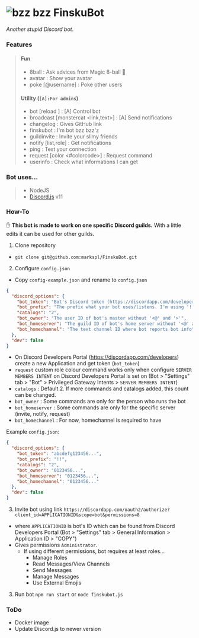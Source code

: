 ﻿# ![bzz bzz](https://cdn.discordapp.com/app-icons/299199715495641098/027e6865e21aa4eb5d546e6a0ca05a1e.png?size=64) FinskuBot
*Another stupid Discord bot*.

### Features
>#### Fun
>- 8ball : Ask advices from Magic 8-ball 🎱
>- avatar : Show your avatar
>- poke [@username] : Poke other users
>
>#### Utility (`[A]:For admins`)
>- bot [reload <command>] : [A] Control bot
>- broadcast [monstercat <link,text>] : [A] Send notifications
>- changelog : Gives GitHub link
>- finskubot : I'm bot bzz bzz'z
>- guildinvite : Invite your slimy friends
>- notify [list,role] : Get notifications
>- ping : Test your connection
>- request [color <#colorcode>] : Request command
>- userinfo : Check what informations I can get

### Bot uses...
>- NodeJS
>- [Discord.js](https://discord.js.org/#/) v11

### How-To

✋ **This bot is made to work on one specific Discord guilds.** With a little edits it can be used for other guilds.

1. Clone repository

- `git clone git@github.com:markspl/FinskuBot.git`

2. Configure `config.json`

- Copy `config-example.json` and rename to `config.json`
```json
{
  "discord_options": {
    "bot_token": "Bot's Discord token (https://discordapp.com/developers)",
    "bot_prefix": "The prefix what your bot uses/listens. I'm using '!'",
    "catalogs": "2",
    "bot_owner": "The user ID of bot's master without '<@' and '>'",
    "bot_homeserver": "The guild ID of bot's home server without '<@' and '>'",
    "bot_homechannel": "The text channel ID where bot reports bot info"
  },
  "dev": false
}
```
- On Discord Developers Portal (https://discordapp.com/developers) create a new Application and get token (`bot_token`)
- `request` custom role colour command works only when configure `SERVER MEMBERS INTENT` on Discord Developers Portal is set on (Bot > "Settings" tab > "Bot" > Privileged Gateway Intents > `SERVER MEMBERS INTENT`)
- `catalogs` : Default 2. If more commands and catalogs added, this count can be changed.
- `bot_owner` : Some commands are only for the person who runs the bot
- `bot_homeserver` : Some commands are only for the specific server (invite, notify, request)
- `bot_homechannel` : For now, homechannel is required to have

Example `config.json`:
```json
{
  "discord_options": {
    "bot_token": "abcdefg123456...",
    "bot_prefix": "!!",
    "catalogs": "2",
    "bot_owner": "0123456...",
    "bot_homeserver": "0123456...",
    "bot_homechannel": "0123456..."
  },
  "dev": false
}
```

3. Invite bot using link `https://discordapp.com/oauth2/authorize?client_id=APPLICATIONID&scope=bot&permissions=8`

- where `APPLICATIONID` is bot's ID which can be found from Discord Developers Portal (Bot > "Settings" tab > General Information > Application ID > "COPY")
- Gives permissions `Administrator`. 
    - If using different permissions, bot requires at least roles...
        - Manage Roles
        - Read Messages/View Channels
        - Send Messages
        - Manage Messages
        - Use External Emojis

3. Run bot `npm run start` or `node finskubot.js`

### ToDo
- Docker image
- Update Discord.js to newer version